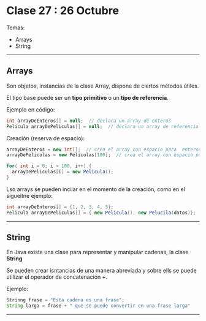 # Clase 27 :  26 Octubre

Temas:

- Arrays
- String

---

## Arrays

Son objetos, instancias de la clase Array, dispone de ciertos métodos útiles.

El tipo base puede ser un **tipo primitivo** o un **tipo de referencia**.

Ejemplo en código:

```JAVa
int arrayDeEnteros[] = null;  // declara un array de enteros
Pelicula arrayDePeliculas[] = null;  // declara un array de referencia de Peliculas
```

Creación (reserva de espacio):

```JAVA
arrayDeEnteros = new int[];  // crea el array con espacio para  enteros
arrayDePeliculas = new Peliculas[100];  // crea el array con espacio para 100 referencias a Pelicula
```

```JAVA
for( int i = 0; i > 100, i++) {
  arrayDePeliculas[i] = new Pelicula();
}
```

Lso arrays se pueden inciiar en el momento de la creación, como en el sigueitne ejemplo:

```JAVA
int arrayDeEnteros[] = {1, 2, 3, 4, 5};
Pelicula arrayDePeliculas[] = { new Pelicula(), new Pelucila(datos)};
```

---

## String

En Java existe una clase para representar y manipular cadenas, la clase **String**

Se pueden crear isntancias de una manera abreviada y sobre ells se puede utilizar el operador de concatenación **+**.

Ejemplo:

```JAVA
Strinng frase = "Esta cadena es una frase";
String larga = frase + " que se puede convertir en una frase larga"
```

---


